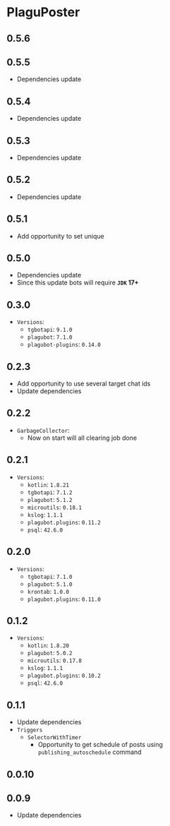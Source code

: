 # PlaguPoster

## 0.5.6

## 0.5.5

* Dependencies update

## 0.5.4

* Dependencies update

## 0.5.3

* Dependencies update

## 0.5.2

* Dependencies update

## 0.5.1

* Add opportunity to set unique 

## 0.5.0

* Dependencies update
* Since this update bots will require **`JDK` 17+**

## 0.3.0

* `Versions`:
  * `tgbotapi`: `9.1.0`
  * `plagubot`: `7.1.0`
  * `plagubot-plugins`: `0.14.0`

## 0.2.3

* Add opportunity to use several target chat ids
* Update dependencies

## 0.2.2

* `GarbageCollector`:
  * Now on start will all clearing job done

## 0.2.1

* `Versions`:
  * `kotlin`: `1.8.21`
  * `tgbotapi`: `7.1.2`
  * `plagubot`: `5.1.2`
  * `microutils`: `0.18.1`
  * `kslog`: `1.1.1`
  * `plagubot.plugins`: `0.11.2`
  * `psql`: `42.6.0`

## 0.2.0

* `Versions`:
  * `tgbotapi`: `7.1.0`
  * `plagubot`: `5.1.0`
  * `krontab`: `1.0.0`
  * `plagubot.plugins`: `0.11.0`

## 0.1.2

* `Versions`:
  * `kotlin`: `1.8.20`
  * `plagubot`: `5.0.2`
  * `microutils`: `0.17.8`
  * `kslog`: `1.1.1`
  * `plagubot.plugins`: `0.10.2`
  * `psql`: `42.6.0`

## 0.1.1

* Update dependencies
* `Triggers`
  * `SelectorWithTimer`
    * Opportunity to get schedule of posts using `publishing_autoschedule` command

## 0.0.10

## 0.0.9

* Update dependencies

